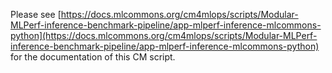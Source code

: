 Please see [https://docs.mlcommons.org/cm4mlops/scripts/Modular-MLPerf-inference-benchmark-pipeline/app-mlperf-inference-mlcommons-python](https://docs.mlcommons.org/cm4mlops/scripts/Modular-MLPerf-inference-benchmark-pipeline/app-mlperf-inference-mlcommons-python) for the documentation of this CM script.
